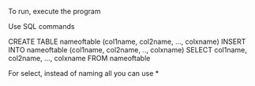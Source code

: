 To run, execute the program

Use SQL commands

CREATE TABLE nameoftable (col1name, col2name, ..., colxname)
INSERT INTO nameoftable (col1name, col2name, .., colxname)
SELECT col1name, col2name, ..., colxname FROM nameoftable

For select, instead of naming all you can use *